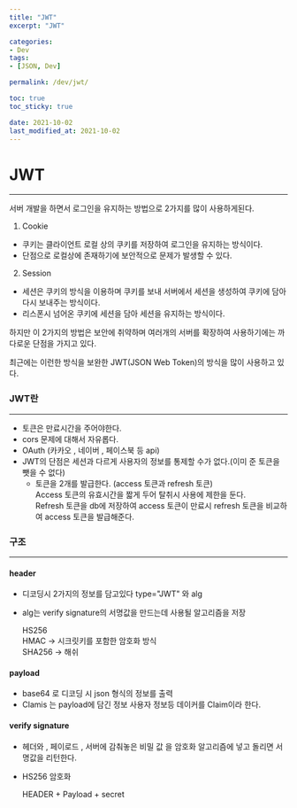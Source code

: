 ```yaml
---
title: "JWT"
excerpt: "JWT"

categories:
- Dev
tags:
- [JSON, Dev]

permalink: /dev/jwt/

toc: true
toc_sticky: true

date: 2021-10-02
last_modified_at: 2021-10-02
---
```

# JWT
---

서버 개발을 하면서 로그인을 유지하는 방법으로 2가지를 많이 사용하게된다.

1. Cookie  
- 쿠키는 클라이언트 로컬 상의 쿠키를 저장하여 로그인을 유지하는 방식이다.
- 단점으로 로컬상에 존재하기에 보안적으로 문제가 발생할 수 있다.

2. Session  
- 세션은 쿠키의 방식을 이용하며 쿠키를 보내 서버에서 세션을 생성하여 쿠키에 담아 다시 보내주는 방식이다.
- 리스폰시 넘어온 쿠키에 세션을 담아 세션을 유지하는 방식이다.

하지만 이 2가지의 방법은 보안에 취약하며 여러개의 서버를 확장하여 사용하기에는 까다로운 단점을 가지고 있다.  

최근에는 이런한 방식을 보완한 JWT(JSON Web Token)의 방식을 많이 사용하고 있다.

### JWT란
---
- 토큰은 만료시간을 주어야한다.
- cors 문제에 대해서 자유롭다.
- OAuth (카카오 , 네이버 , 페이스북 등 api)
- JWT의 단점은 세션과 다르게 사용자의 정보를 통제할 수가 없다.(이미 준 토큰을 뺏을 수 없다)
  - 토큰을 2개를 발급한다. (access 토큰과 refresh 토큰)  
Access 토큰의 유효시간을 짧게 두어 탈취시 사용에 제한을 둔다.  
Refresh 토큰을 db에 저장하여 access 토큰이 만료시 refresh 토큰을 비교하여 access 토큰을 발급해준다.

### 구조
---

#### header 

- 디코딩시 2가지의 정보를 담고있다 type="JWT" 와 alg
- alg는 verify signature의 서명값을 만드는데 사용될 알고리즘을 저장  


    HS256  
    HMAC -> 시크릿키를 포함한 암호화 방식  
    SHA256 -> 해쉬


#### payload

- base64 로 디코딩 시 json 형식의 정보를 출력
- Clamis 는 payload에 담긴 정보 사용자 정보등 데이커를 Claim이라 한다.

#### verify signature

- 헤더와 , 페이로드 , 서버에 감춰놓은 비밀 값 을 암호화 알고리즘에 넣고 돌리면 서명값을 리턴한다.
- HS256 암호화

    HEADER + Payload + secret

 